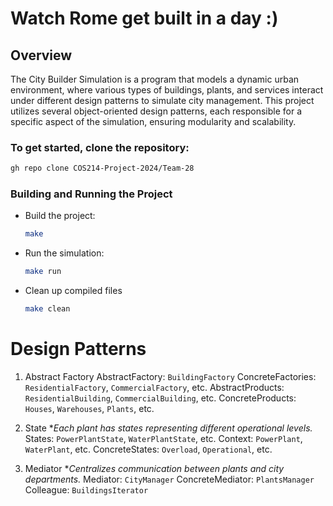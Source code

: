 # Watch Rome get built in a day :)

## Overview
The City Builder Simulation is a program that models a dynamic urban environment, where various types of buildings, plants, and services interact under different design patterns to simulate city management. This project utilizes several object-oriented design patterns, each responsible for a specific aspect of the simulation, ensuring modularity and scalability.

### To get started, clone the repository:
```sh
gh repo clone COS214-Project-2024/Team-28
```

### Building and Running the Project
- Build the project:
  ```sh
  make
  ```
- Run the simulation:
  ```sh
  make run
  ```
- Clean up compiled files
  ```sh
  make clean
  ```
# Design Patterns
  1. Abstract Factory
    AbstractFactory:  `BuildingFactory`
    ConcreteFactories: `ResidentialFactory`, `CommercialFactory`, etc.
    AbstractProducts: `ResidentialBuilding`, `CommercialBuilding`, etc.
    ConcreteProducts: `Houses`, `Warehouses`, `Plants`, etc.

  2. State
     **Each plant has states representing different operational levels.*
     States: `PowerPlantState`, `WaterPlantState`, etc.
     Context: `PowerPlant`, `WaterPlant`, etc.
     ConcreteStates: `Overload`, `Operational`, etc.

 4. Mediator
    **Centralizes communication between plants and city departments.*
    Mediator: `CityManager`
    ConcreteMediator: `PlantsManager`
    Colleague: `BuildingsIterator`
    
  
